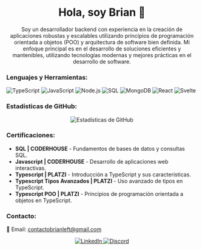<h1 align="center">Hola, soy Brian 👋</h1>

<p align="center">
  Soy un desarrollador backend con experiencia en la creación de aplicaciones robustas y escalables utilizando principios de programación orientada a objetos (POO) y arquitectura de software bien definida. Mi enfoque principal es en el desarrollo de soluciones eficientes y mantenibles, utilizando tecnologías modernas y mejores prácticas en el desarrollo de software.
</p>

<h3 align="left">Lenguajes y Herramientas:</h3>
<p align="left">
  <img src="https://img.shields.io/badge/TypeScript-007ACC?style=for-the-badge&logo=typescript&logoColor=white" alt="TypeScript"/>
  <img src="https://img.shields.io/badge/JavaScript-F7DF1E?style=for-the-badge&logo=javascript&logoColor=black" alt="JavaScript"/>
  <img src="https://img.shields.io/badge/Node.js-339933?style=for-the-badge&logo=nodedotjs&logoColor=white" alt="Node.js"/>
  <img src="https://img.shields.io/badge/SQL-4479A1?style=for-the-badge&logo=postgresql&logoColor=white" alt="SQL"/>
  <img src="https://img.shields.io/badge/MongoDB-47A248?style=for-the-badge&logo=mongodb&logoColor=white" alt="MongoDB"/>
  <img src="https://img.shields.io/badge/React-61DAFB?style=for-the-badge&logo=react&logoColor=white" alt="React"/>
  <img src="https://img.shields.io/badge/Svelte-FF3E00?style=for-the-badge&logo=svelte&logoColor=white" alt="Svelte"/>
</p>

<h3 align="left">Estadísticas de GitHub:</h3>
<p align="center">
  <img src="https://github-readme-stats.vercel.app/api?username=Brianleft28&show_icons=true&theme=radical" alt="Estadísticas de GitHub"/>
</p>

<h3 align="left">Certificaciones:</h3>
<ul>
  <li><b> SQL | CODERHOUSE</b> - Fundamentos de bases de datos y consultas SQL.</li>
  <li><b> Javascript | CODERHOUSE</b> - Desarrollo de aplicaciones web interactivas.</li>
  <li><b> Typescript | PLATZI</b> - Introducción a TypeScript y sus características.</li>
  <li><b> Typescript Tipos Avanzados | PLATZI</b> - Uso avanzado de tipos en TypeScript.</li>
 <li><b> Typescript POO | PLATZI</b> - Principios de programación orientada a objetos en TypeScript.</li>
</ul>

<h3 align="left">Contacto:</h3>
<p align="left">
  📧 Email: <a href="mailto:tu-email@example.com">contactobrianleft@gmail.com</a>
</p>

<p align="center">
  <a href="https://www.linkedin.com/in/brian-benegas-44770729b/" target="_blank">
    <img src="https://img.shields.io/badge/LinkedIn-0077B5?style=for-the-badge&logo=linkedin&logoColor=white" alt="LinkedIn">
  </a>
  <a href="https://discord.gg/yQ4H98DN" target="_blank">
    <img src="https://img.shields.io/badge/Discord-7289DA?style=for-the-badge&logo=discord&logoColor=white" alt="Discord">
  </a>
</p>
